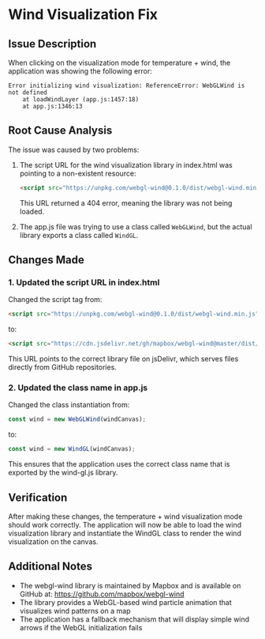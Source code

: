 # Wind Visualization Fix

## Issue Description
When clicking on the visualization mode for temperature + wind, the application was showing the following error:
```
Error initializing wind visualization: ReferenceError: WebGLWind is not defined
    at loadWindLayer (app.js:1457:18)
    at app.js:1346:13
```

## Root Cause Analysis
The issue was caused by two problems:

1. The script URL for the wind visualization library in index.html was pointing to a non-existent resource:
   ```html
   <script src="https://unpkg.com/webgl-wind@0.1.0/dist/webgl-wind.min.js"></script>
   ```
   This URL returned a 404 error, meaning the library was not being loaded.

2. The app.js file was trying to use a class called `WebGLWind`, but the actual library exports a class called `WindGL`.

## Changes Made

### 1. Updated the script URL in index.html
Changed the script tag from:
```html
<script src="https://unpkg.com/webgl-wind@0.1.0/dist/webgl-wind.min.js"></script>
```
to:
```html
<script src="https://cdn.jsdelivr.net/gh/mapbox/webgl-wind@master/dist/wind-gl.js"></script>
```

This URL points to the correct library file on jsDelivr, which serves files directly from GitHub repositories.

### 2. Updated the class name in app.js
Changed the class instantiation from:
```javascript
const wind = new WebGLWind(windCanvas);
```
to:
```javascript
const wind = new WindGL(windCanvas);
```

This ensures that the application uses the correct class name that is exported by the wind-gl.js library.

## Verification
After making these changes, the temperature + wind visualization mode should work correctly. The application will now be able to load the wind visualization library and instantiate the WindGL class to render the wind visualization on the canvas.

## Additional Notes
- The webgl-wind library is maintained by Mapbox and is available on GitHub at: https://github.com/mapbox/webgl-wind
- The library provides a WebGL-based wind particle animation that visualizes wind patterns on a map
- The application has a fallback mechanism that will display simple wind arrows if the WebGL initialization fails